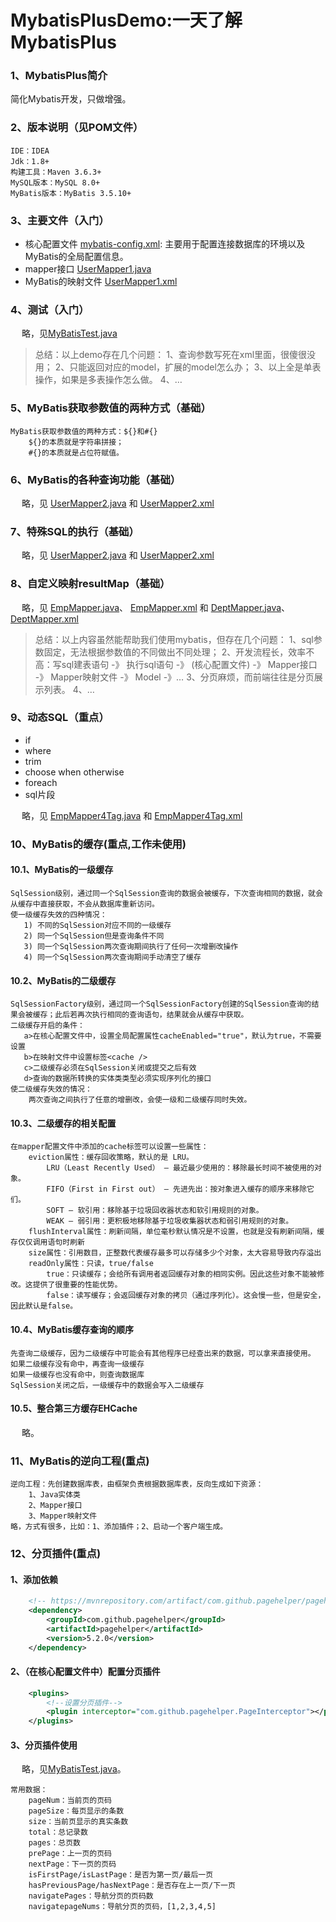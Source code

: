 # MybatisPlusDemo:一天了解MybatisPlus
### 1、MybatisPlus简介
  简化Mybatis开发，只做增强。

### 2、版本说明（见POM文件）
    IDE：IDEA
    Jdk：1.8+
    构建工具：Maven 3.6.3+
    MySQL版本：MySQL 8.0+
    MyBatis版本：MyBatis 3.5.10+

### 3、主要文件（入门）
+ 核心配置文件 [mybatis-config.xml](src/main/resources/mybatis-config.xml):
    主要用于配置连接数据库的环境以及MyBatis的全局配置信息。
+ mapper接口 [UserMapper1.java](src/main/java/com/learning/mybatisplus/mapper/UserMapper1.java)
+ MyBatis的映射文件 [UserMapper1.xml](src/main/resources/mappers/UserMapper1.xml)

### 4、测试（入门）
&emsp; 略，见[MyBatisTest.java](src/test/java/com/learning/mybatis/test/UserTest.java)


>  总结：以上demo存在几个问题：
> 1、查询参数写死在xml里面，很傻很没用；
> 2、只能返回对应的model，扩展的model怎么办；
> 3、以上全是单表操作，如果是多表操作怎么做。
> 4、…


### 5、MyBatis获取参数值的两种方式（基础）
    MyBatis获取参数值的两种方式：${}和#{}
        ${}的本质就是字符串拼接；
        #{}的本质就是占位符赋值。
### 6、MyBatis的各种查询功能（基础）
&emsp; 略，见
[UserMapper2.java](src/main/java/com/learning/mybatisplus/mapper/UserMapper2.java)
和
[UserMapper2.xml](src/main/resources/mappers/UserMapper2.xml)
### 7、特殊SQL的执行（基础）
&emsp; 略，见
[UserMapper2.java](src/main/java/com/learning/mybatisplus/mapper/UserMapper2.java)
和
[UserMapper2.xml](src/main/resources/mappers/UserMapper2.xml)
### 8、自定义映射resultMap（基础）
&emsp; 略，见
[EmpMapper.java](src/main/java/com/learning/mybatisplus/mapper/EmpMapper.java)、
[EmpMapper.xml](src/main/resources/mappers/EmpMapper.xml)
和
[DeptMapper.java](src/main/java/com/learning/mybatisplus/mapper/DeptMapper.java)、
[DeptMapper.xml](src/main/resources/mappers/DeptMapper.xml)


>  总结：以上内容虽然能帮助我们使用mybatis，但存在几个问题：
> 1、sql参数固定，无法根据参数值的不同做出不同处理；
> 2、开发流程长，效率不高：写sql建表语句 -》 执行sql语句 -》 (核心配置文件) -》 Mapper接口 -》 Mapper映射文件 -》 Model -》…
> 3、分页麻烦，而前端往往是分页展示列表。
> 4、…


### 9、动态SQL（重点）
+ if
+ where
+ trim
+ choose when otherwise
+ foreach
+ sql片段

&emsp; 略，见
[EmpMapper4Tag.java](src/main/java/com/learning/mybatisplus/mapper/EmpMapper4Tag.java)
和
[EmpMapper4Tag.xml](src/main/resources/mappers/EmpMapper4Tag.xml)

### 10、MyBatis的缓存(重点,工作未使用)
#### 10.1、MyBatis的一级缓存
    SqlSession级别，通过同一个SqlSession查询的数据会被缓存，下次查询相同的数据，就会从缓存中直接获取，不会从数据库重新访问。
    使一级缓存失效的四种情况：
       1) 不同的SqlSession对应不同的一级缓存
       2) 同一个SqlSession但是查询条件不同
       3) 同一个SqlSession两次查询期间执行了任何一次增删改操作
       4) 同一个SqlSession两次查询期间手动清空了缓存
#### 10.2、MyBatis的二级缓存
    SqlSessionFactory级别，通过同一个SqlSessionFactory创建的SqlSession查询的结果会被缓存；此后若再次执行相同的查询语句，结果就会从缓存中获取。
    二级缓存开启的条件：
       a>在核心配置文件中，设置全局配置属性cacheEnabled="true"，默认为true，不需要设置
       b>在映射文件中设置标签<cache />
       c>二级缓存必须在SqlSession关闭或提交之后有效
       d>查询的数据所转换的实体类类型必须实现序列化的接口
    使二级缓存失效的情况：
        两次查询之间执行了任意的增删改，会使一级和二级缓存同时失效。

#### 10.3、二级缓存的相关配置
    在mapper配置文件中添加的cache标签可以设置一些属性：
        eviction属性：缓存回收策略，默认的是 LRU。
            LRU（Least Recently Used） – 最近最少使用的：移除最长时间不被使用的对象。
            FIFO（First in First out） – 先进先出：按对象进入缓存的顺序来移除它们。
            SOFT – 软引用：移除基于垃圾回收器状态和软引用规则的对象。
            WEAK – 弱引用：更积极地移除基于垃圾收集器状态和弱引用规则的对象。
        flushInterval属性：刷新间隔，单位毫秒默认情况是不设置，也就是没有刷新间隔，缓存仅仅调用语句时刷新
        size属性：引用数目，正整数代表缓存最多可以存储多少个对象，太大容易导致内存溢出
        readOnly属性：只读，true/false
            true：只读缓存；会给所有调用者返回缓存对象的相同实例。因此这些对象不能被修改。这提供了很重要的性能优势。
            false：读写缓存；会返回缓存对象的拷贝（通过序列化）。这会慢一些，但是安全，因此默认是false。
#### 10.4、MyBatis缓存查询的顺序
    先查询二级缓存，因为二级缓存中可能会有其他程序已经查出来的数据，可以拿来直接使用。
    如果二级缓存没有命中，再查询一级缓存
    如果一级缓存也没有命中，则查询数据库
    SqlSession关闭之后，一级缓存中的数据会写入二级缓存
#### 10.5、整合第三方缓存EHCache
&emsp; 略。

### 11、MyBatis的逆向工程(重点)
    逆向工程：先创建数据库表，由框架负责根据数据库表，反向生成如下资源：
        1、Java实体类
        2、Mapper接口
        3、Mapper映射文件
    略，方式有很多，比如：1、添加插件；2、启动一个客户端生成。
### 12、分页插件(重点)
#### 1、添加依赖
```xml
    <!-- https://mvnrepository.com/artifact/com.github.pagehelper/pagehelper -->
    <dependency>
        <groupId>com.github.pagehelper</groupId>
        <artifactId>pagehelper</artifactId>
        <version>5.2.0</version>
    </dependency> 
```
#### 2、（在核心配置文件中）配置分页插件
```xml
    <plugins>
        <!--设置分页插件-->
        <plugin interceptor="com.github.pagehelper.PageInterceptor"></plugin>
    </plugins>
```
#### 3、分页插件使用
&emsp; 略，见[MyBatisTest.java](src/test/java/com/learning/mybatis/test/UserTest.java)。

    常用数据：
        pageNum：当前页的页码
        pageSize：每页显示的条数
        size：当前页显示的真实条数
        total：总记录数
        pages：总页数
        prePage：上一页的页码
        nextPage：下一页的页码
        isFirstPage/isLastPage：是否为第一页/最后一页
        hasPreviousPage/hasNextPage：是否存在上一页/下一页
        navigatePages：导航分页的页码数
        navigatepageNums：导航分页的页码，[1,2,3,4,5]